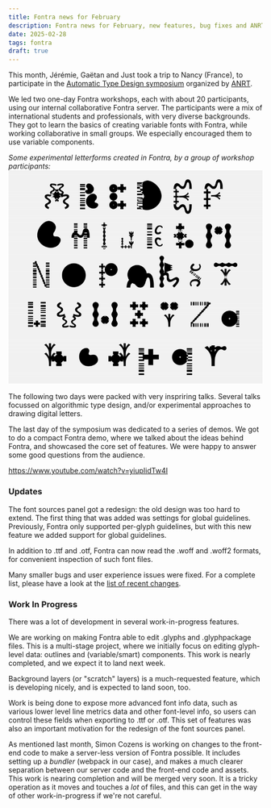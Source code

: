 ```yaml
---
title: Fontra news for February
description: Fontra news for February, new features, bug fixes and ANRT Automatic Type Design symposium
date: 2025-02-28
tags: fontra
draft: true
---
```

This month, Jérémie, Gaëtan and Just took a trip to Nancy (France), to participate in the [Automatic Type Design symposium](https://automatic-type-design.anrt-nancy.fr/colloques/automatic-type-design-3) organized by [ANRT](https://anrt-nancy.fr/en).

We led two one-day Fontra workshops, each with about 20 participants, using our internal collaborative Fontra server. The participants were a mix of international students and professionals, with very diverse backgrounds. They got to learn the basics of creating variable fonts with Fontra, while working collaborative in small groups. We especially encouraged them to use variable components.

_Some experimental letterforms created in Fontra, by a group of workshop participants:_
<img src="./workshopfontra.gif" alt="Screen recording of moving letterforms">


The following two days were packed with very inspriring talks. Several talks focussed on algorithmic type design, and/or experimental approaches to drawing digital letters.

The last day of the symposium was dedicated to a series of demos. We got to do a compact Fontra demo, where we talked about the ideas behind Fontra, and showcased the core set of features. We were happy to answer some good questions from the audience.

https://www.youtube.com/watch?v=yiupIidTw4I

### Updates

The font sources panel got a redesign: the old design was too hard to extend. The first thing that was added was settings for global guidelines. Previously, Fontra only supported per-glyph guidelines, but with this new feature we added support for global guidelines.

In addition to .ttf and .otf, Fontra can now read the .woff and .woff2 formats, for convenient inspection of such font files.

Many smaller bugs and user experience issues were fixed. For a complete list, please have a look at the [list of recent changes](https://fontra.xyz/changelog.html).

### Work In Progress

There was a lot of development in several work-in-progress features.

We are working on making Fontra able to edit .glyphs and .glyphpackage files. This is a multi-stage project, where we initially focus on editing glyph-level data: outlines and (variable/smart) components. This work is nearly completed, and we expect it to land next week.

Background layers (or "scratch" layers) is a much-requested feature, which is developing nicely, and is expected to land soon, too.

Work is being done to expose more advanced font info data, such as various lower level line metrics data and other font-level info, so users can control these fields when exporting to .ttf or .otf. This set of features was also an important motivation for the redesign of the font sources panel.

As mentioned last month, Simon Cozens is working on changes to the front-end code to make a server-less version of Fontra possible. It includes setting up a _bundler_ (webpack in our case), and makes a much clearer separation between our server code and the front-end code and assets. This work is nearing completion and will be merged very soon. It is a tricky operation as it moves and touches a _lot_ of files, and this can get in the way of other work-in-progress if we're not careful.
